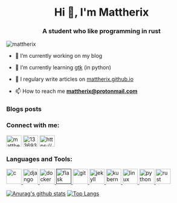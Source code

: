 <h1 align="center">Hi 👋, I'm Mattherix</h1>
<h3 align="center">A student who like programming in rust</h3>

<p align="left"> <img src="https://komarev.com/ghpvc/?username=mattherix" alt="mattherix" /> </p>

- 🔭 I’m currently working on my blog

- 🌱 I’m currently learning [gtk](https://www.gtk.org/) (in python)

- 📝 I regulary write articles on [mattherix.github.io](https://mattherix.github.io)

- 📫 How to reach me **mattherix@protonmail.com**

### Blogs posts
<!-- BLOG-POST-LIST:START -->
<!-- BLOG-POST-LIST:END -->

<p align="left">
<h3 align="left">Connect with me:</h3>
<a href="https://twitter.com/mattherix_" target="blank"><img align="center" src="https://cdn.jsdelivr.net/npm/simple-icons@3.0.1/icons/twitter.svg" alt="mattherix_" height="30" width="40" /></a>
<a href="https://stackoverflow.com/users/13369301" target="blank"><img align="center" src="https://cdn.jsdelivr.net/npm/simple-icons@3.0.1/icons/stackoverflow.svg" alt="13369301" height="30" width="40" /></a>
<a href="https://mattherix.github.io/feed.xml" target="blank"><img align="center" src="https://cdn.jsdelivr.net/npm/simple-icons@3.0.1/icons/rss.svg" alt="https://mattherix.github.io/feed.xml" height="30" width="40" /></a>
</p>

<h3 align="left">Languages and Tools:</h3>
<p align="left"> <a href="https://www.cprogramming.com/" target="_blank"> <img src="https://devicons.github.io/devicon/devicon.git/icons/c/c-original.svg" alt="c" width="40" height="40"/> </a> <a href="https://www.djangoproject.com/" target="_blank"> <img src="https://devicons.github.io/devicon/devicon.git/icons/django/django-original.svg" alt="django" width="40" height="40"/> </a> <a href="https://www.docker.com/" target="_blank"> <img src="https://devicons.github.io/devicon/devicon.git/icons/docker/docker-original-wordmark.svg" alt="docker" width="40" height="40"/> </a> <a href="" target="_blank"> <img src="https://www.vectorlogo.zone/logos/pocoo_flask/pocoo_flask-icon.svg" alt="flask" width="40" height="40"/> </a> <a href="https://git-scm.com/" target="_blank"> <img src="https://www.vectorlogo.zone/logos/git-scm/git-scm-icon.svg" alt="git" width="40" height="40"/> </a> <a href="https://jekyllrb.com/" target="_blank"> <img src="https://www.vectorlogo.zone/logos/jekyllrb/jekyllrb-icon.svg" alt="jekyll" width="40" height="40"/> </a> <a href="https://kubernetes.io" target="_blank"> <img src="https://www.vectorlogo.zone/logos/kubernetes/kubernetes-icon.svg" alt="kubernetes" width="40" height="40"/> </a> <a href="https://www.linux.org/" target="_blank"> <img src="https://devicons.github.io/devicon/devicon.git/icons/linux/linux-original.svg" alt="linux" width="40" height="40"/> </a> <a href="https://www.python.org" target="_blank"> <img src="https://devicons.github.io/devicon/devicon.git/icons/python/python-original.svg" alt="python" width="40" height="40"/> </a> <a href="https://www.rust-lang.org" target="_blank"> <img src="https://devicons.github.io/devicon/devicon.git/icons/rust/rust-plain.svg" alt="rust" width="40" height="40"/> </a> </p>

[![Anurag's github stats](https://github-readme-stats.vercel.app/api?username=Mattherix)](https://github.com/anuraghazra/github-readme-stats)
[![Top Langs](https://github-readme-stats.vercel.app/api/top-langs/?username=Mattherix)](https://github.com/anuraghazra/github-readme-stats)
